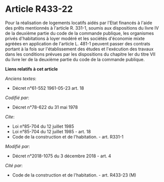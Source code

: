# Article R433-22

Pour la réalisation de logements locatifs aidés par l'Etat financés à l'aide des prêts mentionnés à l'article R. 331-1,
soumis aux dispositions du livre IV de la deuxième partie du code de la commande publique, les organismes privés
d'habitations à loyer modéré et les sociétés d'économie mixte agréées en application de l'article L. 481-1 peuvent passer des
contrats portant à la fois sur l'établissement des études et l'exécution des travaux dans les conditions prévues par  les
dispositions du chapitre Ier du titre VII du livre Ier de la deuxième partie du code de la commande publique.

**Liens relatifs à cet article**

_Anciens textes_:

  - Décret n°61-552 1961-05-23 art. 18

_Codifié par_:

  - Décret n°78-622 du 31 mai 1978

_Cite_:

  - Loi n°85-704 du 12 juillet 1985
  - Loi n°85-704 du 12 juillet 1985 - art. 18
  - Code de la construction et de l'habitation. - art. R331-1

_Modifié par_:

  - Décret n°2018-1075 du 3 décembre 2018 - art. 4

_Cité par_:

  - Code de la construction et de l'habitation. - art. R433-23 (M)

